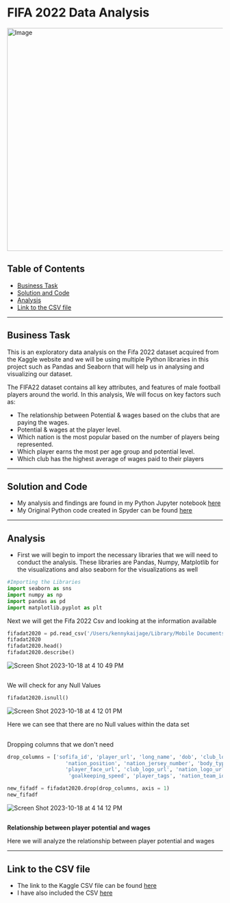 # FIFA 2022 Data Analysis

<img src="https://github.com/KennethManzi1/Data-Analysis-projects/assets/120513764/57199a3d-2d7f-44bb-92a2-4895ea28685b" 
alt="Image" width="700" height="520">


## Table of Contents
- [Business Task](#business-task)
- [Solution and Code](#Solution-and-Code)
- [Analysis](#Analysis)
- [Link to the CSV file](#Link-to-the-CSV-file)

***

## Business Task

This is an exploratory data analysis on the Fifa 2022 dataset acquired from the Kaggle website and we will be using multiple Python libraries in this project such as Pandas and Seaborn that will help us in analysing and visualizing our dataset.

The FIFA22 dataset contains all key attributes, and features of male football players around the world. In this analysis, We will focus on key factors such as:
- The relationship between Potential & wages based on the clubs that are paying the wages.
- Potential & wages at the player level.
- Which nation is the most popular based on the number of players being represented.
- Which player earns the most per age group and potential level.
- Which club has the highest average of wages paid to their players





***

## Solution and Code

- My analysis and findings are found in my Python Jupyter notebook [here](https://github.com/KennethManzi1/Data-Analysis-projects/blob/main/2022%20Fifa%20Analysis/Fifa%202022%20analysis.ipynb)
- My Original Python code created in Spyder can be found [here](https://github.com/KennethManzi1/Data-Analysis-projects/blob/main/2022%20Fifa%20Analysis/Fifa2022Analysis.py)


***

## Analysis 

- First we will begin to import the necessary libraries that we will need to conduct the analysis. These libraries are Pandas, Numpy, Matplotlib for the visualizations and also seaborn for the visualizations as well

```Python
#Importing the Libraries
import seaborn as sns
import numpy as np
import pandas as pd
import matplotlib.pyplot as plt
```
Next we will get the Fifa 2022 Csv and looking at the information available

```Python
fifadat2020 = pd.read_csv('/Users/kennykaijage/Library/Mobile Documents/com~apple~CloudDocs/Desktop/Datasets/Datasets_for_projects/players22.csv', encoding_errors= 'replace')
fifadat2020
fifadat2020.head()
fifadat2020.describe()

```
![Screen Shot 2023-10-18 at 4 10 49 PM](https://github.com/KennethManzi1/Data-Analysis-projects/assets/120513764/9b6cfcfa-a96f-469d-b996-398f2dc9a8ac)


##

We will check for any Null Values
```Python
fifadat2020.isnull()
```
![Screen Shot 2023-10-18 at 4 12 01 PM](https://github.com/KennethManzi1/Data-Analysis-projects/assets/120513764/b4be8760-fe8d-42ed-975a-22124a74ce24)

Here we can see that there are no Null values within the data set

##

Dropping columns that we don't need
```Python
drop_columns = ['sofifa_id', 'player_url', 'long_name', 'dob', 'club_loaned_from',
                   'nation_position', 'nation_jersey_number', 'body_type', 'real_face',
                   'player_face_url', 'club_logo_url', 'nation_logo_url', 'nation_flag_url',
                    'goalkeeping_speed', 'player_tags', 'nation_team_id', 'club_flag_url']

new_fifadf = fifadat2020.drop(drop_columns, axis = 1)
new_fifadf
```
![Screen Shot 2023-10-18 at 4 14 12 PM](https://github.com/KennethManzi1/Data-Analysis-projects/assets/120513764/079ad831-4daf-450c-a8f5-03190eb960bb)


##

**Relationship between player potential and wages**

Here we will analyze the relationship between player potential and wages


***

## Link to the CSV file
- The link to the Kaggle CSV file can be found [here](https://www.kaggle.com/datasets/stefanoleone992/fifa-22-complete-player-dataset/code)
- I have also included the CSV [here](https://github.com/KennethManzi1/Data-Analysis-projects/blob/main/2022%20Fifa%20Analysis/players22.csv)





